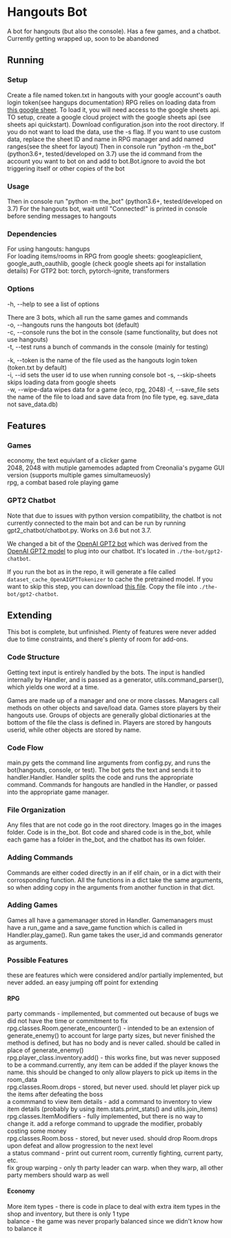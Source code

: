 # Hangouts Bot

A bot for hangouts (but also the console). Has a few games, and a chatbot. Currently getting wrapped up, soon to be abandoned

## Running

### Setup

Create a file named token.txt in hangouts with your google account's oauth login token(see hangups documentation)
RPG relies on loading data from [this google sheet](https://docs.google.com/spreadsheets/d/1H9m57A7vcSvGnEIrAKAHjg-GmvKw1GqQqQdAMeuN5do/).
To load it, you will need access to the google sheets api. TO setup, create a google cloud project with the google sheets api (see sheets api quickstart).
Download configuration.json into the root directory. If you do not want to load the data, use the -s flag.
If you want to use custom data, replace the sheet ID and name in RPG manager and add named ranges(see the sheet for layout)
Then in console run "python -m the_bot" (python3.6+, tested/developed on 3.7)
use the id command from the account you want to bot on and add to bot.Bot.ignore to avoid the bot triggering itself or other copies of the bot

### Usage

Then in console run "python -m the_bot" (python3.6+, tested/developed on 3.7)
For the hangouts bot, wait until "Connected!" is printed in console before sending messages to hangouts

### Dependencies

For using hangouts: hangups  
For loading items/rooms in RPG from google sheets: googleapiclient, google_auth_oauthlib, google (check google sheets api for installation details)
For GTP2 bot: torch, pytorch-ignite, transformers

### Options

-h, --help to see a list of options

There are 3 bots, which all run the same games and commands  
-o, --hangouts runs the hangouts bot (default)  
-c, --console runs the bot in the console (same functionality, but does not use hangouts)  
-t, --test runs a bunch of commands in the console (mainly for testing)  

-k, --token is the name of the file used as the hangouts login token (token.txt by default)  
-i, --id sets the user id to use when running console bot
-s, --skip-sheets skips loading data from google sheets  
-w, --wipe-data wipes data for a game (eco, rpg, 2048)
-f, --save_file sets the name of the file to load and save data from (no file type, eg. save_data not save_data.db)  

## Features

### Games

economy, the text equivlant of a clicker game  
2048, 2048 with mutiple gamemodes adapted from Creonalia's pygame GUI version (supports multiple games simultameuosly)  
rpg, a combat based role playing game  

### GPT2 Chatbot

Note that due to issues with python version compatibility, the chatbot is not currently connected to the main bot and can be run by running gpt2_chatbot/chatbot.py. Works on 3.6 but not 3.7.

We changed a bit of the [OpenAI GPT2 bot](https://github.com/huggingface/pytorch-openai-transformer-lm) which was derived from the [OpenAI GPT2 model](https://openai.com/blog/better-language-models/) to plug into our chatbot. It's located in `./the-bot/gpt2-chatbot`.

If you run the bot as in the repo, it will generate a file called `dataset_cache_OpenAIGPTTokenizer` to cache the pretrained model. If you want to skip this step, you can download [this file](https://drive.google.com/file/d/1665mjdwVi2vn8lpLET4M_fnh-cyAftHw/view?usp=sharing.). Copy the file into `./the-bot/gpt2-chatbot`.

## Extending

This bot is complete, but unfinished. Plenty of features were never added due to time constraints, and there's plenty of room for add-ons.

### Code Structure

Getting text input is entirely handled by the bots. The input is handled internally by Handler, and is passed as a generator, utils.command_parser(), which yields one word at a time.

Games are made up of a manager and one or more classes. Managers call methods on other objects and save/load data. Games store players by their hangouts use. Groups of objects are generally global dictionaries at the bottom of the file the class is defined in. Players are stored by hangouts userid, while other objects are stored by name.

### Code Flow

main.py gets the command line arguments from config.py, and runs the bot(hangouts, console, or test). The bot gets the text and sends it to handler.Handler. Handler splits the code and runs the appropriate command. Commands for hangouts are handled in the Handler, or passed into the appropriate game manager.

### File Organization

Any files that are not code go in the root directory. Images go in the images folder. Code is in the_bot. Bot code and shared code is in the_bot, while each game has a folder in the_bot, and the chatbot has its own folder.


### Adding Commands

Commands are either coded directly in an if elif chain, or in a dict with their corrosponding function. All the functions in a dict take the same arguments, so when adding copy in the arguments from another function in that dict.

### Adding Games

Games all have a gamemanager stored in Handler. Gamemanagers must have a run_game and a save_game function which is called in Handler.play_game(). Run game takes the user_id and commands generator as arguments.

### Possible Features

these are features which were considered and/or partially implemented, but never added. an easy jumping off point for extending

#### RPG

party commands - impllemented, but commented out because of bugs we did not have the time or commitment to fix
rpg.classes.Room.generate_encounter() - intended to be an extension of generate_enemy() to account for large party sizes, but never finished
the method is defined, but has no body and is never called. should be called in place of generate_enemy()  
rpg.player_class.inventory.add() - this works fine, but was never supposed to be a command.currently, any item can be added if the player knows the name. this should be changed to only allow players to pick up items in the room_data  
rpg.classes.Room.drops - stored, but never used. should let player pick up the items after defeating the boss  
a commmand to view item details - add a command to inventory to view item details (probably by using item.stats.print_stats() and utils.join_items)  
rpg.classes.ItemModifiers - fully implemented, but there is no way to change it. add a reforge command to upgrade the modifier, probably costing some money  
rpg.classes.Room.boss - stored, but never used. should drop Room.drops upon defeat and allow progression to the next level  
a status command - print out current room, currently fighting, current party, etc.  
fix group warping - only th party leader can warp. when they warp, all other party members should warp as well  

#### Economy

More item types - there is code in place to deal with extra item types in the shop and inventory, but there is only 1 type  
balance - the game was never proparly balanced since we didn't know how to balance it  
